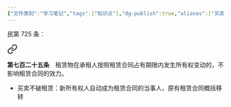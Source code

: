 ```yaml
---
{"文件类别":"学习笔记","tags":["知识点"],"dg-publish":true,"aliases":["买卖不破租赁"],"permalink":"/学习笔记studyup/知识点cheese/让与不破租赁/","dgPassFrontmatter":true,"noteIcon":"","created":"2024-09-29T08:58:02.053+08:00","updated":"2024-09-30T11:35:16.311+08:00"}
---
```


民第 725 条：
<div class="transclusion internal-embed is-loaded"><a class="markdown-embed-link" href="////#t725" aria-label="Open link"><svg xmlns="http://www.w3.org/2000/svg" width="24" height="24" viewBox="0 0 24 24" fill="none" stroke="currentColor" stroke-width="2" stroke-linecap="round" stroke-linejoin="round" class="svg-icon lucide-link"><path d="M10 13a5 5 0 0 0 7.54.54l3-3a5 5 0 0 0-7.07-7.07l-1.72 1.71"></path><path d="M14 11a5 5 0 0 0-7.54-.54l-3 3a5 5 0 0 0 7.07 7.07l1.71-1.71"></path></svg></a><div class="markdown-embed">



**第七百二十五条**　租赁物在承租人按照租赁合同占有期限内发生所有权变动的，不影响租赁合同的效力。 

</div></div>

- 买卖不破租赁：新所有权人自动成为租赁合同的当事人，原有租赁合同概括移转